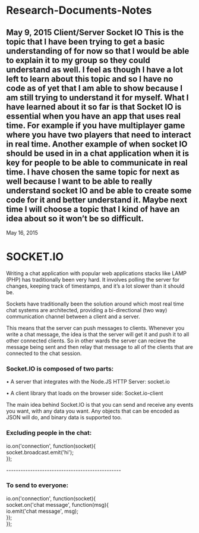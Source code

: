 # Research-Documents-Notes

May 9, 2015
Client/Server Socket IO
This is the topic that I have been trying to get a basic understanding of for now so that I would be able to explain it to my group so they could understand as well. I feel as though I have a lot left to learn about this topic and so I have no code as of yet that I am able to show because I am still trying to understand it for myself. What I have learned about it so far is that Socket IO is essential when you have an app that uses real time. For example if you have multiplayer game where you have two players that need to interact in real time. Another example of when socket IO should be used in in a chat application when it is key for people to be able to communicate in real time. I have chosen the same topic for next as well because I want to be able to really understand socket IO and be able to create some code for it and better understand it. Maybe next time I will choose a topic that I kind of have an idea about so it won’t be so difficult.
-----------------------------------------------------------------------------------------------------------------------------

May 16, 2015
<h1>SOCKET.IO</h1>
<p>Writing a chat application with popular web applications stacks like LAMP (PHP) has traditionally been very hard. It involves polling the server for changes, keeping track of timestamps, and it’s a lot slower than it should be.</p>

<p>Sockets have traditionally been the solution around which most real time chat systems are architected, providing a bi-directional (two way) communication channel between a client and a server.</p>

<p>This means that the server can push messages to clients. Whenever you write a chat message, the idea is that the server will get it and push it to all other connected clients. So in other wards the server can recieve the message being sent and then relay that message to all of the clients that are connected to the chat session.</p>

<h3>Socket.IO is composed of two parts:</h3>
<p>•	A server that integrates with the Node.JS HTTP Server: socket.io</p>
<p>•	A client library that loads on the browser side: Socket.io-client</p>

<p>The main idea behind Socket.IO is that you can send and receive any events you want, with any data you want. Any objects that can be encoded as JSON will do, and binary data is supported too.</p>

<h3>Excluding people in the chat:</h3>
  <p>io.on('connection', function(socket){<br>
  socket.broadcast.emit('hi');<br>
});</p>
------------------------------------------------
<h3>To send to everyone:</h3>
  <p>io.on('connection', function(socket){<br>
  socket.on('chat message', function(msg){<br>
    io.emit('chat message', msg);<br>
  });<br>
});</p>
